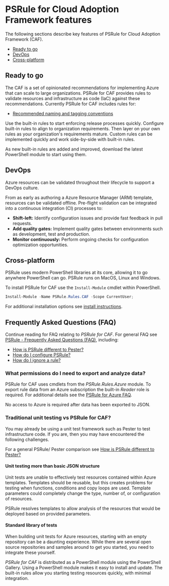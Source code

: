 # PSRule for Cloud Adoption Framework features

The following sections describe key features of PSRule for Cloud Adoption Framework (CAF).

- [Ready to go](#ready-to-go)
- [DevOps](#devops)
- [Cross-platform](#cross-platform)

## Ready to go

The CAF is a set of opinionated recommendations for implementing Azure that can scale to large organizations.
PSRule for CAF provides rules to validate resources and infrastructure as code (IaC) against these recommendations.
Currently PSRule for CAF includes rules for:

- [Recommended naming and tagging conventions][caf-naming-guidance]

Use the built-in rules to start enforcing release processes quickly.
Configure built-in rules to align to organization requirements.
Then layer on your own rules as your organization's requirements mature.
Custom rules can be implemented quickly and work side-by-side with built-in rules.

As new built-in rules are added and improved, download the latest PowerShell module to start using them.

## DevOps

Azure resources can be validated throughout their lifecycle to support a DevOps culture.

From as early as authoring a Azure Resource Manager (ARM) template, resources can be validated offline.
Pre-flight validation can be integrated into a continuous integration (CI) processes to:

- **Shift-left:** Identify configuration issues and provide fast feedback in pull requests.
- **Add quality gates:** Implement quality gates between environments such as development, test and production.
- **Monitor continuously:** Perform ongoing checks for configuration optimization opportunities.

## Cross-platform

PSRule uses modern PowerShell libraries at its core, allowing it to go anywhere PowerShell can go.
PSRule runs on MacOS, Linux and Windows.

To install PSRule for CAF use the `Install-Module` cmdlet within PowerShell.

```powershell
Install-Module -Name PSRule.Rules.CAF -Scope CurrentUser;
```

For additional installation options see [install instructions](install-instructions.md).

## Frequently Asked Questions (FAQ)

Continue reading for FAQ relating to _PSRule for CAF_.
For general FAQ see [PSRule - Frequently Asked Questions (FAQ)][ps-rule-faq], including:

- [How is PSRule different to Pester?][compare-pester]
- [How do I configure PSRule?][ps-rule-configure]
- [How do I ignore a rule?][ignore-rule]

### What permissions do I need to export and analyze data?

PSRule for CAF uses cmdlets from the _PSRule.Rules.Azure_ module.
To export rule data from an Azure subscription the built-in _Reader_ role is required.
For additional details see the [PSRule for Azure FAQ].

No access to Azure is required after data has been exported to JSON.

### Traditional unit testing vs PSRule for CAF?

You may already be using a unit test framework such as Pester to test infrastructure code.
If you are, then you may have encountered the following challenges.

For a general PSRule/ Pester comparison see [How is PSRule different to Pester?][compare-pester]

#### Unit testing more than basic JSON structure

Unit tests are unable to effectively test resources contained within Azure templates.
Templates should be reusable, but this creates problems for testing when functions, conditions and copy loops are used.
Template parameters could completely change the type, number of, or configuration of resources.

PSRule resolves templates to allow analysis of the resources that would be deployed based on provided parameters.

#### Standard library of tests

When building unit tests for Azure resources, starting with an empty repository can be a daunting experience.
While there are several open source repositories and samples around to get you started, you need to integrate these yourself.

_PSRule for CAF_ is distributed as a PowerShell module using the PowerShell Gallery.
Using a PowerShell module makes it easy to install and update.
The built-in rules allow you starting testing resources quickly, with minimal integration.

[compare-pester]: https://github.com/microsoft/PSRule/blob/main/docs/features.md#how-is-psrule-different-to-pester
[ignore-rule]: https://github.com/microsoft/PSRule/blob/main/docs/features.md#how-do-i-ignore-a-rule
[ps-rule-configure]: https://github.com/microsoft/PSRule/blob/main/docs/features.md#how-do-i-configure-psrule
[ps-rule-faq]: https://github.com/microsoft/PSRule/blob/main/docs/features.md#frequently-asked-questions-faq
[caf-naming-guidance]: https://docs.microsoft.com/en-us/azure/cloud-adoption-framework/ready/azure-best-practices/naming-and-tagging
[PSRule for Azure FAQ]: https://github.com/microsoft/PSRule.Rules.Azure/blob/main/docs/features.md#frequently-asked-questions-faq
